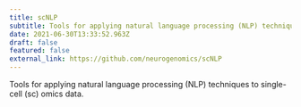 ```yaml
---
title: scNLP
subtitle: Tools for applying natural language processing (NLP) techniques to single-cell (sc) omics data.
date: 2021-06-30T13:33:52.963Z
draft: false
featured: false
external_link: https://github.com/neurogenomics/scNLP
---
```

Tools for applying natural language processing (NLP) techniques to single-cell (sc) omics data.
